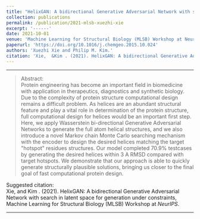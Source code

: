 ```yaml
---
title: "HelixGAN: A bidirectional Generative Adversarial Network with search in latent space for generation under constraints"
collection: publications
permalink: /publication/2021-mlsb-xuezhi-xie
excerpt: '------'
date: 2021-10-01
venue: 'Machine Learning for Structural Biology (MLSB) Workshop at NeurIPS'
paperurl: 'https://doi.org/10.1016/j.chemgeo.2015.10.024'
authors: 'Xuezhi Xie and Philip M. Kim.'
citation: 'Xie,  &Kim . (2021). HelixGAN: A bidirectional Generative Adversarial Network with search in latent space for generation under constraints, Machine Learning for Structural Biology (MLSB) Workshop at   <i>NeurIPS</i>.'
---
```


------

>Abstract: <br/>Protein engineering has become an important field in biomedicine with application in therapeutics, diagnostics and synthetic biology. Due to the complexity of protein structure computational design remains a difficult problem. As helices are an abundant structural feature and play a vital role in determination of the protein structure, full computational design for helices would be an important first step. Here, we apply Wasserstein bi-directional Generative Adversarial Networks to generate the full atom helical structures, and we also introduce a novel Markov chain Monte Carlo searching mechanism with the encoder to design the desired helices matching the target "hotspot" residues structures.  Our model completed  70.9% testcases by generating the desired helices within 3 A RMSD compared with target hotspots. We demonstrate that our approach is able to quickly generate structurally plausible solutions, bringing us closer to the final goal of fast computational protein design.

Suggested citation: <br/>Xie,  and Kim . (2021). HelixGAN: A bidirectional Generative Adversarial Network with search in latent space for generation under constraints, Machine Learning for Structural Biology (MLSB) Workshop at   <i>NeurIPS</i>.

<!-- ---
title: "HelixGAN: A bidirectional Generative Adversarial Network with search in latent space for generation under constraints"
collection: publications
permalink: /publication/2021-mlsb-xuezhi-xie
excerpt: 'My first significant computational work regarding my phd study.'
date: 2021-12-01
venue: 'Machine Learning for Structural Biology (MLSB) Workshop at NeurIPS'
paperurl: 'https://www.mlsb.io/papers_2021/MLSB2021_HelixGAN:_A_bidirectional_Generative.pdf'
authors: 'Xuezhi Xie and Philip M. Kim.'
citation: 'Xie,  &Kim . (2021). HelixGAN: A bidirectional Generative Adversarial Network with search in latent space for generation under constraints, Machine Learning for Structural Biology (MLSB) Workshop at   <i>NeurIPS</i> '
---
My first significant computational work regarding my phd study. We have developed a model using Wasserstein bidirectional GAN architecture to produce physically reasonable novel helical structures at atomic resolution, and demonstrated a MCMC search mechanism to optimize those helices for desired structural properties

>Abstract: <br/>Protein engineering has become an important field in biomedicine with application in therapeutics, diagnostics and synthetic biology. Due to the complexity of protein structure computational design remains a difficult problem. As helices are an abundant structural feature and play a vital role in determination of the protein structure, full computational design for helices would be an important first step. Here, we apply Wasserstein bi-directional Generative Adversarial Networks to generate the full atom helical structures, and we also introduce a novel Markov chain Monte Carlo searching mechanism with the encoder to design the desired helices matching the target "hotspot" residues structures.  Our model completed  70.9% testcases by generating the desired helices within 3 A RMSD compared with target hotspots. We demonstrate that our approach is able to quickly generate structurally plausible solutions, bringing us closer to the final goal of fast computational protein design.

Suggested citation: <br/>Xie,  &Kim . (2021). HelixGAN: A bidirectional Generative Adversarial Network with search in latent space for generation under constraints, Machine Learning for Structural Biology (MLSB) Workshop at   <i>NeurIPS</i>.
 -->
---
